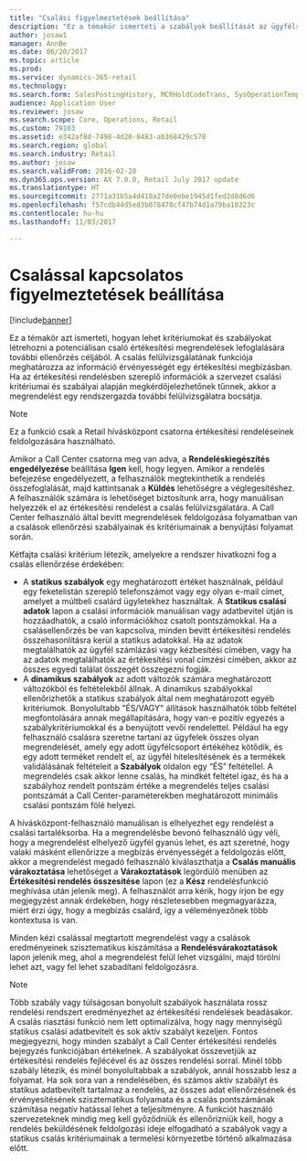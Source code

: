 ```yaml
---
title: "Csalási figyelmeztetések beállítása"
description: "Ez a témakör ismerteti a szabályok beállítását az ügyfélszolgálati munkatársak figyelmeztetésére az esetleg csaló információról a rendelések feldolgozása során. Meghatározhat specifikus kódokat, hogy automatikusan vagy manuálisan várakoztassa a gyanús rendeléseket."
author: josaw1
manager: AnnBe
ms.date: 06/20/2017
ms.topic: article
ms.prod: 
ms.service: dynamics-365-retail
ms.technology: 
ms.search.form: SalesPostingHistory, MCRHoldCodeTrans, SysOperationTemplateForm
audience: Application User
ms.reviewer: josaw
ms.search.scope: Core, Operations, Retail
ms.custom: 79103
ms.assetid: e342af8d-7498-4d20-8483-ab368429c578
ms.search.region: global
ms.search.industry: Retail
ms.author: josaw
ms.search.validFrom: 2016-02-28
ms.dyn365.ops.version: AX 7.0.0, Retail July 2017 update
ms.translationtype: HT
ms.sourcegitcommit: 2771a31b5a4d418a27de0ebe1945d1fed2d8d6d6
ms.openlocfilehash: f57cdb44d5ed3b078478cf47b74d1a79ba10323c
ms.contentlocale: hu-hu
ms.lasthandoff: 11/03/2017

---
```


# <a name="set-up-fraud-alerts"></a>Csalással kapcsolatos figyelmeztetések beállítása

[!include[banner](includes/banner.md)]

Ez a témakör azt ismerteti, hogyan lehet kritériumokat és szabályokat létrehozni a potenciálisan csaló értékesítési megrendelések lefoglalására további ellenőrzés céljából. A csalás felülvizsgálatának funkciója meghatározza az információ érvényességét egy értékesítési megbízásban. Ha az értékesítési rendelésben szereplő információk a szervezet csalási kritériumai és szabályai alapján megkérdőjelezhetőnek tűnnek, akkor a megrendelést egy rendszergazda további felülvizsgálatra bocsátja.

> [!NOTE]
> Ez a funkció csak a Retail hívásközpont csatorna értékesítési rendeléseinek feldolgozására használható. 

Amikor a Call Center csatorna meg van adva, a **Rendeléskiegészítés engedélyezése** beállítása **Igen** kell, hogy legyen. Amikor a rendelés befejezése engedélyezett, a felhasználók megtekinthetik a rendelés összefoglalását, majd kattintsanak a **Küldés** lehetőségre a véglegesítéshez. A felhasználók számára is lehetőséget biztosítunk arra, hogy manuálisan helyezzék el az értékesítési rendelést a csalás felülvizsgálatára. A Call Center felhasználó által bevitt megrendelések feldolgozása folyamatban van a csalások ellenőrzési szabályainak és kritériumainak a benyújtási folyamat során.

Kétfajta csalási kritérium létezik, amelyekre a rendszer hivatkozni fog a csalás ellenőrzése érdekében:

-   A **statikus szabályok** egy meghatározott értéket használnak, például egy feketelistán szereplő telefonszámot vagy egy olyan e-mail címet, amelyet a múltbeli csalárd ügyletekhez használtak. A **Statikus csalási adatok** lapon a csalási információk manuálisan vagy adatbevitel útján is hozzáadhatók, a csaló információkhoz csatolt pontszámokkal. Ha a csalásellenőrzés be van kapcsolva, minden bevitt értékesítési rendelés összehasonlításra kerül a statikus adatokkal. Ha az adatok megtalálhatók az ügyfél számlázási vagy kézbesítési címében, vagy ha az adatok megtalálhatók az értékesítési vonal címzési címében, akkor az összes egyedi találat összegét összegezni fogják.  
-   A **dinamikus szabályok** az adott változók számára meghatározott változókból és feltételekből állnak. A dinamikus szabályokkal ellenőrizhetők a statikus szabályok által nem meghatározott egyéb kritériumok. Bonyolultabb "ÉS/VAGY" állítások használhatók több feltétel megfontolására annak megállapítására, hogy van-e pozitív egyezés a szabálykritériumokkal és a benyújtott vevői rendelettel. Például ha egy felhasználó csalásra szeretne tartani az ügyfelek összes olyan megrendelését, amely egy adott ügyfélcsoport értékéhez kötődik, és egy adott terméket rendelt el, az ügyfél hitelesítésének és a termékek validálásának feltételeit a **Szabályok** oldalon egy “ÉS” feltétellel. A megrendelés csak akkor lenne csalás, ha mindkét feltétel igaz, és ha a szabályhoz rendelt pontszám értéke a megrendelés teljes csalási pontszámát a Call Center-paraméterekben meghatározott minimális csalási pontszám fölé helyezi.

A hívásközpont-felhasználó manuálisan is elhelyezhet egy rendelést a csalási tartaléksorba. Ha a megrendelésbe bevonó felhasználó úgy véli, hogy a megrendelést elhelyező ügyfél gyanús lehet, és azt szeretné, hogy valaki másként ellenőrizze a megbízás érvényességét a feldolgozás előtt, akkor a megrendelést megadó felhasználó kiválaszthatja a **Csalás manuális várakoztatása** lehetőséget a **Várakoztatások** legördülő menüben az **Értékesítési rendelés összesítése** lapon (ez a **Kész** rendelésfunkció meghívása után jelenik meg). A felhasználót arra kérik, hogy írjon be egy megjegyzést annak érdekében, hogy részletesebben megmagyarázza, miért érzi úgy, hogy a megbízás csalárd, így a véleményezőnek több kontextusa is van.

Minden kézi csalással megtartott megrendelést vagy a csalások eredményeinek szisztematikus kiszámítása a **Rendelésvárakoztatások** lapon jelenik meg, ahol a megrendelést felül lehet vizsgálni, majd törölni lehet azt, vagy fel lehet szabadítani feldolgozásra.

> [!NOTE]
> Több szabály vagy túlságosan bonyolult szabályok használata rossz rendelési rendszert eredményezhet az értékesítési rendelések beadásakor. A csalás riasztási funkció nem lett optimalizálva, hogy nagy mennyiségű statikus csalási adatbevitelt és sok aktív szabályt kezeljen. Fontos megjegyezni, hogy minden szabályt a Call Center értékesítési rendelés bejegyzés funkciójában értékelnek. A szabályokat összevetjük az értékesítési rendelés fejlécével és az összes rendelési sorral. Minél több szabály létezik, és minél bonyolultabbak a szabályok, annál hosszabb lesz a folyamat. Ha sok sora van a rendelésében, és számos aktív szabályt és statikus adatbevitelt tartalmaz a rendelés, az összes adat ellenőrzésének és érvényesítésének szisztematikus folyamata és a csalás pontszámának számítása negatív hatással lehet a teljesítményre.  A funkciót használó szervezeteknek mindig meg kell győződniük és ellenőrizniük kell, hogy a rendelés beküldésének feldolgozási ideje elfogadható a szabályok vagy a statikus csalás kritériumainak a termelési környezetbe történő alkalmazása előtt.

